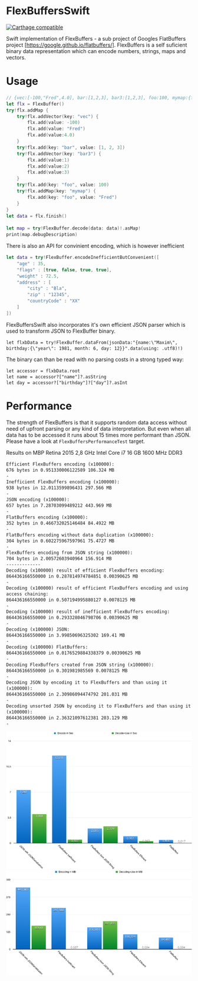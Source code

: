 # FlexBuffersSwift
[![Carthage compatible](https://img.shields.io/badge/Carthage-compatible-4BC51D.svg?style=flat)](https://github.com/Carthage/Carthage)

Swift implementation of FlexBuffers - a sub project of Googles FlatBuffers project [https://google.github.io/flatbuffers/].
FlexBuffers is a self suficient binary data representation which can encode numbers, strings, maps and vectors.

# Usage
```swift
// {vec:[-100,"Fred",4.0], bar:[1,2,3], bar3:[1,2,3], foo:100, mymap:{foo:"Fred"}}
let flx = FlexBuffer()
try!flx.addMap {
    try!flx.addVector(key: "vec") {
        flx.add(value: -100)
        flx.add(value: "Fred")
        flx.add(value:4.0)
    }
    try!flx.add(key: "bar", value: [1, 2, 3])
    try!flx.addVector(key: "bar3") {
        flx.add(value:1)
        flx.add(value:2)
        flx.add(value:3)
    }
    try!flx.add(key: "foo", value: 100)
    try!flx.addMap(key: "mymap") {
        flx.add(key: "foo", value: "Fred")
    }
}
let data = flx.finish()

let map = try!FlexBuffer.decode(data: data)!.asMap!
print(map.debugDescription)
```

There is also an API for convinient encoding, which is however inefficient
```swift
let data = try!FlexBuffer.encodeInefficientButConvenient([
    "age" : 35,
    "flags" : [true, false, true, true],
    "weight" : 72.5,
    "address" : [
        "city" : "Bla",
        "zip" : "12345",
        "countryCode" : "XX"
    ]
])
```

FlexBuffersSwift also incorporates it's own efficient JSON parser which is used to transform JSON to FlexBuffer binary.

```
let flxbData = try!FlexBuffer.dataFrom(jsonData:"{name:\"Maxim\", birthday:{\"year\": 1981, month: 6, day: 12}}".data(using: .utf8)!)
```

The binary can than be read with no parsing costs in a strong typed way:

```
let accessor = flxbData.root
let name = accessor?["name"]?.asString
let day = accessor?["birthday"]?["day"]?.asInt
```

# Performance
The strength of FlexBuffers is that it supports random data access without need of upfront parsing or any kind of data interpretation.
But even when all data has to be accessed it runs about 15 times more performant than JSON.
Please have a look at `FlexBuffersPerformanceTest` target.

Results on MBP Retina 2015
2,8 GHz Intel Core i7
16 GB 1600 MHz DDR3

```
Efficient FlexBuffers encoding (x100000):
676 bytes in 0.951330006122589 106.324 MB
-
Inefficient FlexBuffers encoding (x100000):
938 bytes in 12.0113599896431 297.566 MB
-
JSON encoding (x100000):
657 bytes in 7.28703099489212 443.969 MB
-
FlatBuffers encoding (x100000):
352 bytes in 0.466732025146484 84.4922 MB
-
FlatBuffers encoding without data duplication (x100000):
304 bytes in 0.602275967597961 75.4727 MB
-
FlexBuffers encoding from JSON string (x100000):
704 bytes in 2.00572603940964 156.914 MB
-------------
Decoding (x100000) result of efficient FlexBuffers encoding:
864436166550000 in 0.287814974784851 0.00390625 MB
-
Decoding (x100000) result of efficient FlexBuffers encoding and using access chaining:
864436166550000 in 0.507194995880127 0.0078125 MB
-
Decoding (x100000) result of inefficient FlexBuffers encoding:
864436166550000 in 0.293328046798706 0.00390625 MB
-
Decoding (x100000) JSON:
864436166550000 in 3.99850696325302 169.41 MB
-
Decoding (x100000) FlatBuffers:
864436166550000 in 0.0176529884338379 0.00390625 MB
-
Decoding FlexBuffers created from JSON string (x100000):
864436166550000 in 0.301981985569 0.0078125 MB
-
Decoding JSON by encoding it to FlexBuffers and than using it (x100000):
864436166550000 in 2.30986094474792 201.031 MB
-
Decoding unsorted JSON by encoding it to FlexBuffers and than using it (x100000):
864436166550000 in 2.36321097612381 203.129 MB
-
```
![](docs/benchmark01.png)
![](docs/benchmark02.png)
